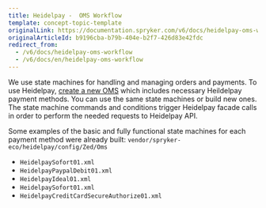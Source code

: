 ```yaml
---
title: Heidelpay -  OMS Workflow
template: concept-topic-template
originalLink: https://documentation.spryker.com/v6/docs/heidelpay-oms-workflow
originalArticleId: b9196cba-b79b-404e-b2f7-426d83e42fdc
redirect_from:
  - /v6/docs/heidelpay-oms-workflow
  - /v6/docs/en/heidelpay-oms-workflow
---
```


We use state machines for handling and managing orders and payments.
To use Heidelpay, [create a new OMS](http://documentation.spryker.com/docs/oms-state-machine) which includes necessary Heildelpay payment methods. You can use the same state machines or build new ones. The state machine commands and conditions trigger Heidelpay facade calls in order to perform the needed requests to Heidelpay API.

Some examples of the basic and fully functional state machines for each payment method were already built: `vendor/spryker-eco/heidelpay/config/Zed/Oms`

* `HeidelpaySofort01.xml`
* `HeidelpayPaypalDebit01.xml`
* `HeidelpayIdeal01.xml`
* `HeidelpaySofort01.xml`
* `HeidelpayCreditCardSecureAuthorize01.xml`
